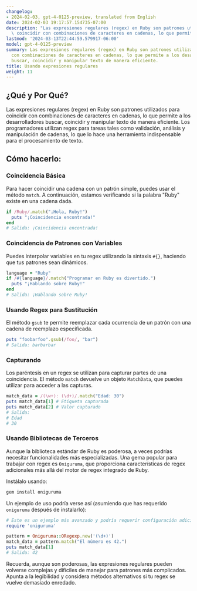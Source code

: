 ```yaml
---
changelog:
- 2024-02-03, gpt-4-0125-preview, translated from English
date: 2024-02-03 19:17:57.154735-07:00
description: "Las expresiones regulares (regex) en Ruby son patrones utilizados para\
  \ coincidir con combinaciones de caracteres en cadenas, lo que permite a los\u2026"
lastmod: '2024-03-13T22:44:59.579917-06:00'
model: gpt-4-0125-preview
summary: Las expresiones regulares (regex) en Ruby son patrones utilizados para coincidir
  con combinaciones de caracteres en cadenas, lo que permite a los desarrolladores
  buscar, coincidir y manipular texto de manera eficiente.
title: Usando expresiones regulares
weight: 11
---
```


## ¿Qué y Por Qué?
Las expresiones regulares (regex) en Ruby son patrones utilizados para coincidir con combinaciones de caracteres en cadenas, lo que permite a los desarrolladores buscar, coincidir y manipular texto de manera eficiente. Los programadores utilizan regex para tareas tales como validación, análisis y manipulación de cadenas, lo que lo hace una herramienta indispensable para el procesamiento de texto.

## Cómo hacerlo:
### Coincidencia Básica
Para hacer coincidir una cadena con un patrón simple, puedes usar el método `match`. A continuación, estamos verificando si la palabra "Ruby" existe en una cadena dada.

```ruby
if /Ruby/.match("¡Hola, Ruby!")
  puts "¡Coincidencia encontrada!"
end
# Salida: ¡Coincidencia encontrada!
```

### Coincidencia de Patrones con Variables
Puedes interpolar variables en tu regex utilizando la sintaxis `#{}`, haciendo que tus patrones sean dinámicos.

```ruby
language = "Ruby"
if /#{language}/.match("Programar en Ruby es divertido.")
  puts "¡Hablando sobre Ruby!"
end
# Salida: ¡Hablando sobre Ruby!
```

### Usando Regex para Sustitución
El método `gsub` te permite reemplazar cada ocurrencia de un patrón con una cadena de reemplazo especificada.

```ruby
puts "foobarfoo".gsub(/foo/, "bar")
# Salida: barbarbar
```

### Capturando
Los paréntesis en un regex se utilizan para capturar partes de una coincidencia. El método `match` devuelve un objeto `MatchData`, que puedes utilizar para acceder a las capturas.

```ruby
match_data = /(\w+): (\d+)/.match("Edad: 30")
puts match_data[1] # Etiqueta capturada
puts match_data[2] # Valor capturado
# Salida:
# Edad
# 30
```

### Usando Bibliotecas de Terceros
Aunque la biblioteca estándar de Ruby es poderosa, a veces podrías necesitar funcionalidades más especializadas. Una gema popular para trabajar con regex es `Oniguruma`, que proporciona características de regex adicionales más allá del motor de regex integrado de Ruby.

Instálalo usando:
```bash
gem install oniguruma
```

Un ejemplo de uso podría verse así (asumiendo que has requerido `oniguruma` después de instalarlo):

```ruby
# Este es un ejemplo más avanzado y podría requerir configuración adicional
require 'oniguruma'

pattern = Oniguruma::ORegexp.new('(\d+)')
match_data = pattern.match("El número es 42.")
puts match_data[1]
# Salida: 42
```

Recuerda, aunque son poderosas, las expresiones regulares pueden volverse complejas y difíciles de manejar para patrones más complicados. Apunta a la legibilidad y considera métodos alternativos si tu regex se vuelve demasiado enredado.
